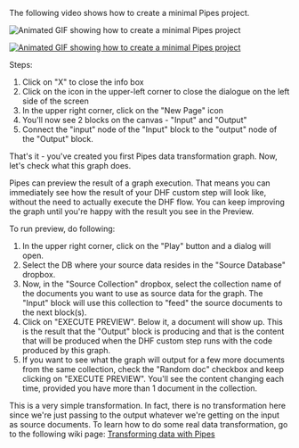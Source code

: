 The following video shows how to create a minimal Pipes project.

![Animated GIF showing how to create a minimal Pipes project](https://github.com/marklogic-community/pipes/blob/master/wikiAssets/PipesMinimalGraph.gif)

<a href="./wikiAssets/PipesMinimalGraph.gif" target="_blank">![Animated GIF showing how to create a minimal Pipes project](https://github.com/marklogic-community/pipes/blob/master/wikiAssets/PipesMinimalGraph.gif)</a>

Steps:
1. Click on "X" to close the info box
2. Click on the icon in the upper-left corner to close the dialogue on the left side of the screen
3. In the upper right corner, click on the "New Page" icon
4. You'll now see 2 blocks on the canvas - "Input" and "Output" 
5. Connect the "input" node of the "Input" block to the "output" node of the "Output" block. 

That's it - you've created you first Pipes data transformation graph.
Now, let's check what this graph does.

Pipes can preview the result of a graph execution. That means you can immediately see how the result of your DHF custom step will look like, without the need to actually execute the DHF flow. You can keep improving the graph until you're happy with the result you see in the Preview.

To run preview, do following:

1. In the upper right corner, click on the "Play" button and a dialog will open.
2. Select the DB where your source data resides in the "Source Database" dropbox.
3. Now, in the "Source Collection" dropbox, select the collection name of the documents you want to use as source data for the graph. The "Input" block will use this collection to "feed" the source documents to the next block(s).
4. Click on "EXECUTE PREVIEW". Below it, a document will show up. This is the result that the "Output" block is producing and that is the content that will be produced when the DHF custom step runs with the code produced by this graph. 
5. If you want to see what the graph will output for a few more documents from the same collection, check the "Random doc" checkbox and keep clicking on "EXECUTE PREVIEW". You'll see the content changing each time, provided you have more than 1 document in the collection.

This is a very simple transformation. In fact, there is no transformation here since we're just passing to the output whatever we're getting on the input as source documents. To learn how to do some real data transformation, go to the following wiki page: [Transforming data with Pipes](https://github.com/marklogic-community/pipes/wiki/Transforming-data-with-Pipes)

